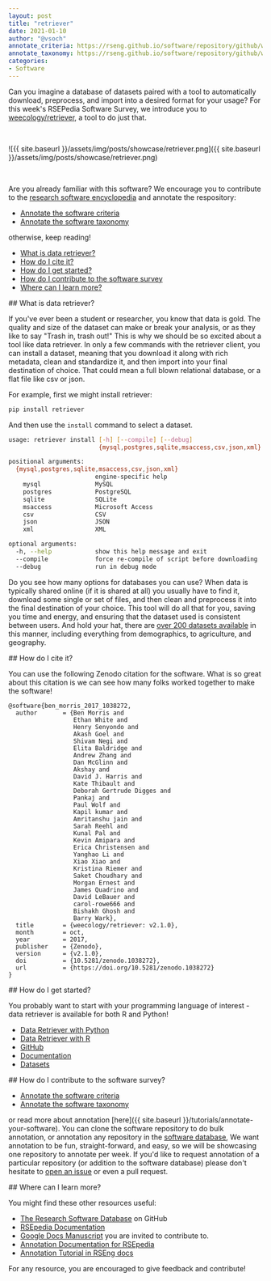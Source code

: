 ```yaml
---
layout: post
title: "retriever"
date: 2021-01-10
author: "@vsoch"
annotate_criteria: https://rseng.github.io/software/repository/github/weecology/retriever/annotate-criteria/index.html
annotate_taxonomy: https://rseng.github.io/software/repository/github/weecology/retriever/annotate-taxonomy/index.html
categories:
- Software
---
```



Can you imagine a database of datasets paired with a tool to automatically download, preprocess, and
import into a desired format for your usage? For this week's RSEPedia Software Survey, we introduce you to
[weecology/retriever](https://github.com/weecology/retriever), a tool to do just that.

<br>

![{{ site.baseurl }}/assets/img/posts/showcase/retriever.png]({{ site.baseurl }}/assets/img/posts/showcase/retriever.png)

<br>

Are you already familiar with this software? We encourage you to contribute to the [research software encyclopedia](https://rseng.github.io/rse/tutorials/annotation/) and annotate the respository:

<ul>
<li><a href="{{ page.annotate_criteria }}" target="_blank">Annotate the software criteria</a></li>
<li><a href="{{ page.annotate_taxonomy }}" target="_blank">Annotate the software taxonomy</a></li>
</ul>

otherwise, keep reading!

<!--more--> 

 - [What is data retriever?](#what-is)
 - [How do I cite it?](#cite)
 - [How do I get started?](#getting-started)
 - [How do I contribute to the software survey](#contribute)
 - [Where can I learn more?](#learn-more)

<a id="what-is">
## What is data retriever?

If you've ever been a student or researcher, you know that data is gold. The quality and size
of the dataset can make or break your analysis, or as they like to say "Trash in, trash out!"
This is why we should be so excited about a tool like data retriever. In only a few commands with 
the retriever client, you can install a dataset, meaning that you download it along with rich
metadata, clean and standardize it, and then import into your final destination of choice.
That could mean a full blown relational database, or a flat file like csv or json.


For example, first we might install retriever:

```bash
pip install retriever
```

And then use the `install` command to select a dataset. 

```bash
usage: retriever install [-h] [--compile] [--debug]
                         {mysql,postgres,sqlite,msaccess,csv,json,xml} ...

positional arguments:
  {mysql,postgres,sqlite,msaccess,csv,json,xml}
                        engine-specific help
    mysql               MySQL
    postgres            PostgreSQL
    sqlite              SQLite
    msaccess            Microsoft Access
    csv                 CSV
    json                JSON
    xml                 XML

optional arguments:
  -h, --help            show this help message and exit
  --compile             force re-compile of script before downloading
  --debug               run in debug mode
```

Do you see how many options for databases you can use? When data is typically shared online
(if it is shared at all) you usually have to find it, download some single or set of files,
and then clean and preprocess it into the final destination of your choice. This tool
will do all that for you, saving you time and energy, and ensuring that the dataset used is 
consistent between users. And hold your hat, there are [over 200 datasets available](https://retriever.readthedocs.io/en/latest/datasets_list.html)
in this manner, including everything from demographics, to agriculture, and geography.

<a id="cite">
## How do I cite it?

You can use the following Zenodo citation for the software. What is so great about this citation is we can
see how many folks worked together to make the software!

```
@software{ben_morris_2017_1038272,
  author       = {Ben Morris and
                  Ethan White and
                  Henry Senyondo and
                  Akash Goel and
                  Shivam Negi and
                  Elita Baldridge and
                  Andrew Zhang and
                  Dan McGlinn and
                  Akshay and
                  David J. Harris and
                  Kate Thibault and
                  Deborah Gertrude Digges and
                  Pankaj and
                  Paul Wolf and
                  Kapil kumar and
                  Amritanshu jain and
                  Sarah Reehl and
                  Kunal Pal and
                  Kevin Amipara and
                  Erica Christensen and
                  Yanghao Li and
                  Xiao Xiao and
                  Kristina Riemer and
                  Saket Choudhary and
                  Morgan Ernest and
                  James Quadrino and
                  David LeBauer and
                  carol-rowe666 and
                  Bishakh Ghosh and
                  Barry Wark},
  title        = {weecology/retriever: v2.1.0},
  month        = oct,
  year         = 2017,
  publisher    = {Zenodo},
  version      = {v2.1.0},
  doi          = {10.5281/zenodo.1038272},
  url          = {https://doi.org/10.5281/zenodo.1038272}
}
```

<a id="getting-started">
## How do I get started?
 
You probably want to start with your programming language of interest - data retriever is 
available for both R and Python!

 - [Data Retriever with Python](https://retriever.readthedocs.io/en/latest/pyretriever.html)
 - [Data Retriever with R](https://retriever.readthedocs.io/en/latest/rdataretriever.html)
 - [GitHub](https://github.com/weecology/retriever)
 - [Documentation](https://retriever.readthedocs.io/en/latest/index.html)
 - [Datasets](https://retriever.readthedocs.io/en/latest/datasets_list.html)

<a id="contribute">
## How do I contribute to the software survey?

<ul>
  <li><a href="{{ page.annotate_criteria }}" target="_blank">Annotate the software criteria</a></li>
  <li><a href="{{ page.annotate_taxonomy }}" target="_blank">Annotate the software taxonomy</a></li>
</ul>

or read more about annotation [here]({{ site.baseurl }}/tutorials/annotate-your-software). You can clone the software repository to do
bulk annotation, or annotation any repository in the <a href="https://rseng.github.io/software/" target="_blank">software database</a>,
We want annotation to be fun, straight-forward, and easy, so we will be showcasing one repository to annotate per week.
If you'd like to request annotation of a particular repository (or addition to the software database)
please don't hesitate to [open an issue](https://github.com/rseng/software/issues) or even a pull request.

<a id="learn-more">
## Where can I learn more?

You might find these other resources useful:

 - [The Research Software Database](https://github.com/rseng/software) on GitHub
 - [RSEpedia Documentation](https://rseng.github.io/rse)
 - [Google Docs Manuscript](https://docs.google.com/document/d/1wDb0udH9OrFWrMBsAVb8RrUMCKKRHoyEep7yveJ1d0k/edit) you are invited to contribute to.
 - [Annotation Documentation for RSEpedia](https://rseng.github.io/rse/tutorials/annotation/)
 - [Annotation Tutorial in RSEng docs](https://rseng.github.io/rse/tutorials/annotation/)

For any resource, you are encouraged to give feedback and contribute!
